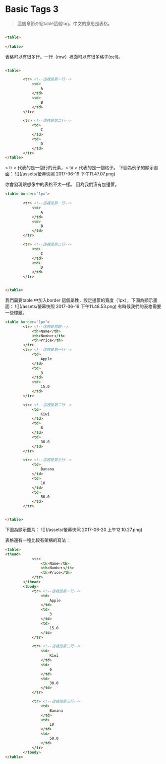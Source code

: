 # Basic Tags 3
>這個章節介紹table這個tag，中文的意思是表格。

```html

<table>
		
</table>
```

表格可以有很多行。一行（row）裡面可以有很多格子(cell)。

```html

<table>

		<tr> <!--這裡是第一行-->
			<td>
				A
			</td>
			<td>
				B
			</td>
		</tr>

		<tr> <!--這裡是第二行-->
			<td>
				C
			</td>
			<td>
				D
			</td>
		</tr>
</table>
```

&lt; tr &gt; 代表的是一個行的元素，&lt; td &gt; 代表的是一個格子。 
下圖為例子的顯示畫面：
![](/assets/螢幕快照 2017-06-19 下午11.47.07.png)

你會發現跟想像中的表格不太一樣。
因為我們沒有加邊筐。
```html
<table border="1px">
		
		<tr> <!--這裡是第一行-->
			<td>
				A
			</td>
			<td>
				B
			</td>
		</tr>

		<tr> <!--這裡是第二行-->
			<td>
				C
			</td>
			<td>
				D
			</td>
		</tr>


</table>
```

我們需要table 中加入border 這個屬性，設定邊筐的寬度（1px），下圖為顯示畫面：
![](/assets/螢幕快照 2017-06-19 下午11.48.53.png)
有時候我們的表格需要一些標題。

```html
<table border="1px">
		<tr> <!--這裡是標題-->
			<th>Name</th>
			<th>Number</th>
			<th>Price</th>
		</tr>
		<tr> <!--這裡是第一行-->
			<td>
				Apple
			</td>
			<td>
				3
			</td>
			<td>
				15.0
			</td>
		</tr>

		<tr> <!--這裡是第二行-->
			<td>
				Kiwi
			</td>
			<td>
				6
			</td>
			<td>
				30.0
			</td>
		</tr>

		<tr> <!--這裡是第三行-->
			<td>
				Banana
			</td>
			<td>
				10
			</td>
			<td>
				50.0
			</td>
		</tr>


</table>
```

下圖為顯示圖片：
![](/assets/螢幕快照 2017-06-20 上午12.10.27.png)

表格還有一種比較有架構的寫法：

```html
<table>
<thead>
			<tr>
				<th>Name</th>
				<th>Number</th>
				<th>Price</th>
			</tr>
		</thead>
		<tbody>
			<tr> <!--這裡是第一行-->
				<td>
					Apple
				</td>
				<td>
					3
				</td>
				<td>
					15.0
				</td>
			</tr>

			<tr> <!--這裡是第二行-->
				<td>
					Kiwi
				</td>
				<td>
					6
				</td>
				<td>
					30.0
				</td>
			</tr>

			<tr> <!--這裡是第三行-->
				<td>
					Banana
				</td>
				<td>
					10
				</td>
				<td>
					50.0
				</td>
			</tr>
		</tbody>
</table>
```











